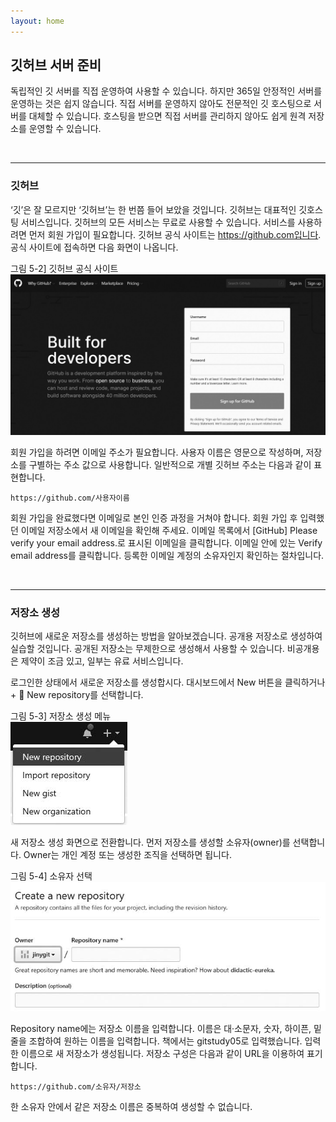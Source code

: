 ```yaml
---
layout: home
---
```

## 깃허브 서버 준비
독립적인 깃 서버를 직접 운영하여 사용할 수 있습니다. 하지만 365일 안정적인 서버를 운영하는 것은 쉽지 않습니다. 직접 서버를 운영하지 않아도 전문적인 깃 호스팅으로 서버를 대체할 수 있습니다. 호스팅을 받으면 직접 서버를 관리하지 않아도 쉽게 원격 저장소를 운영할 수 있습니다.  

<br>
<hr>

### 깃허브
‘깃’은 잘 모르지만 ‘깃허브’는 한 번쯤 들어 보았을 것입니다. 깃허브는 대표적인 깃호스팅 서비스입니다. 깃허브의 모든 서비스는 무료로 사용할 수 있습니다. 서비스를 사용하려면 먼저 회원 가입이 필요합니다. 깃허브 공식 사이트는 https://github.com입니다. 공식 사이트에 접속하면 다음 화면이 나옵니다.  

그림 5-2] 깃허브 공식 사이트  
![](./img/05-2.jpg)

회원 가입을 하려면 이메일 주소가 필요합니다. 사용자 이름은 영문으로 작성하며, 저장소를 구별하는 주소 값으로 사용합니다. 일반적으로 개별 깃허브 주소는 다음과 같이 표현합니다.  

```
https://github.com/사용자이름
```

회원 가입을 완료했다면 이메일로 본인 인증 과정을 거쳐야 합니다. 회원 가입 후 입력했던 이메일 저장소에서 새 이메일을 확인해 주세요. 이메일 목록에서 [GitHub] Please verify your email address.로 표시된 이메일을 클릭합니다. 이메일 안에 있는 Verify email address를 클릭합니다. 등록한 이메일 계정의 소유자인지 확인하는 절차입니다.  

<br>
<hr>

### 저장소 생성
깃허브에 새로운 저장소를 생성하는 방법을 알아보겠습니다. 공개용 저장소로 생성하여 실습할 것입니다. 공개된 저장소는 무제한으로 생성해서 사용할 수 있습니다. 비공개용은 제약이 조금 있고, 일부는 유료 서비스입니다.  

로그인한 상태에서 새로운 저장소를 생성합시다. 대시보드에서 New 버튼을 클릭하거나 +  New repository를 선택합니다.

그림 5-3] 저장소 생성 메뉴  
![](./img/05-3.jpg) 

새 저장소 생성 화면으로 전환합니다. 먼저 저장소를 생성할 소유자(owner)를 선택합니다. Owner는 개인 계정 또는 생성한 조직을 선택하면 됩니다.

그림 5-4] 소유자 선택  
![](./img/05-4.jpg)

Repository name에는 저장소 이름을 입력합니다. 이름은 대·소문자, 숫자, 하이픈, 밑줄을 조합하여 원하는 이름을 입력합니다. 책에서는 gitstudy05로 입력했습니다. 입력한 이름으로 새 저장소가 생성됩니다. 저장소 구성은 다음과 같이 URL을 이용하여 표기합니다.  

```
https://github.com/소유자/저장소
```

한 소유자 안에서 같은 저장소 이름은 중복하여 생성할 수 없습니다.  

<br><br>